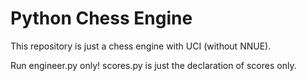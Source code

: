 # Python Chess Engine

This repository is just a chess engine with UCI (without NNUE).

Run engineer.py only! scores.py is just the declaration of scores only.
